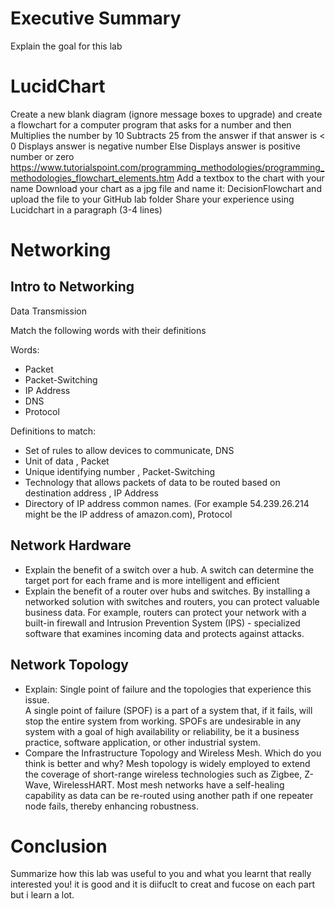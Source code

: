 
# Executive Summary
Explain the goal for this lab

# LucidChart

Create a new blank diagram (ignore message boxes to upgrade) and create a flowchart for a computer program that
asks for a number and then
Multiplies the number by 10
Subtracts 25 from the answer
if that answer is < 0
Displays answer is negative number
Else
Displays answer is positive number or zero
https://www.tutorialspoint.com/programming_methodologies/programming_methodologies_flowchart_elements.htm 
Add a textbox to the chart with your name
Download your chart as a jpg file and name it: DecisionFlowchart and upload the file to your GitHub lab folder
Share your experience using Lucidchart in a paragraph (3-4 lines)



# Networking
## Intro to Networking
Data Transmission

Match the following words with their definitions 

Words:
* Packet
* Packet-Switching
* IP Address
* DNS
* Protocol

Definitions to match:
* Set of rules to allow devices to communicate,  DNS
* Unit of data , Packet
* Unique identifying number , Packet-Switching
* Technology that allows packets of data to be routed based on destination address ,  IP Address
* Directory of IP address common names. (For example 54.239.26.214 might be the IP address of amazon.com), Protocol

## Network Hardware 
* Explain the benefit of a switch over a hub.   A switch can determine the target port for each frame and is more intelligent and efficient
* Explain the benefit of a router over hubs and switches.  By installing a networked solution with switches and routers, you can protect valuable business data. For example, routers can protect your network with a built-in firewall and Intrusion Prevention System (IPS) - specialized software that examines incoming data and protects against attacks.

## Network Topology
* Explain: Single point of failure and the topologies that experience this issue.  
A single point of failure (SPOF) is a part of a system that, if it fails, will stop the entire system from working. SPOFs are undesirable in any system with a goal of high availability or reliability, be it a business practice, software application, or other industrial system.
* Compare the Infrastructure Topology and Wireless Mesh. Which do you think is better and why?
Mesh topology is widely employed to extend the coverage of short-range wireless technologies such as Zigbee, Z-Wave, WirelessHART. Most mesh networks have a self-healing capability as data can be re-routed using another path if one repeater node fails, thereby enhancing robustness.
# Conclusion
Summarize how this lab was useful to you and what you learnt that really interested you!
it is good and it is diifuclt to creat and fucose on each part but i learn a lot. 
